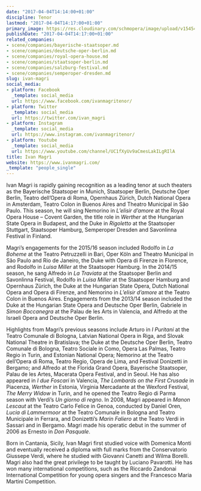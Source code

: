 ```yaml
---
date: "2017-04-04T14:14:00+01:00"
discipline: Tenor
lastmod: "2017-04-04T14:17:00+01:00"
primary_image: https://res.cloudinary.com/schmopera/image/upload/v1545409169/media/webhook-uploads/1491311587247/MAGRI-Ivan3-672x1030.jpg.jpg
publishDate: "2017-04-04T14:17:00+01:00"
related_companies:
- scene/companies/bayerische-staatsoper.md
- scene/companies/deutsche-oper-berlin.md
- scene/companies/royal-opera-house.md
- scene/companies/staatsoper-berlin.md
- scene/companies/salzburg-festival.md
- scene/companies/semperoper-dresden.md
slug: ivan-magri
social_media:
- platform: Facebook
  _template: social_media
  url: https://www.facebook.com/ivanmagritenor/
- platform: Twitter
  _template: social_media
  url: https://twitter.com/ivan_magri
- platform: Instagram
  _template: social_media
  url: https://www.instagram.com/ivanmagritenor/
- platform: Youtube
  _template: social_media
  url: https://www.youtube.com/channel/UC1fXyUv9aCmesLakILgRIlA
title: Ivan Magrì
website: https://www.ivanmagri.com/
_template: "people_single"
---
```


Ivan Magri is rapidly gaining recognition as a leading tenor at such theaters as the Bayerische Staatsoper in Munich, Staatsoper Berlin, Deutsche Oper Berlin, Teatro dell’Opera di Roma, Opernhaus Zürich, Dutch National Opera in Amsterdam, Teatro Colon in Buenos Aires and Theatro Municipal in São Paulo. This season, he will sing Nemorino in *L’elisir d’amore* at the Royal Opera House – Covent Garden, the title role in *Werther* at the Hungarian State Opera in Budapest, and the Duke in *Rigoletto* at the Staatsoper Stuttgart, Staatsoper Hamburg, Semperoper Dresden and Savonlinna Festival in Finland.

Magri’s engagements for the 2015/16 season included Rodolfo in *La Boheme* at the Teatro Petruzzelli in Bari, Oper Köln and Theatro Municipal in São Paulo and Rio de Janeiro, the Duke with Opera di Firenze in Florence, and Rodolfo in *Luisa Miller* at the Staatsoper Hamburg. In the 2014/15 season, he sang Alfredo in *La Traviata* at the Staatsoper Berlin and Savonlinna Festival, Rodolfo in *Luisa Miller* at the Staatsoper Hamburg and Opernhaus Zürich, the Duke at the Hungarian State Opera, Dutch National Opera and Opera di Firenze, and Nemorino in *L’elisir d’amore* at the Teatro Colon in Buenos Aires. Engagements from the 2013/14 season included the Duke at the Hungarian State Opera and Deutsche Oper Berlin, Gabriele in *Simon Boccanegra* at the Palau de les Arts in Valencia, and Alfredo at the Israeli Opera and Deutsche Oper Berlin.

Highlights from Magri’s previous seasons include Arturo in *I Puritani* at the Teatro Comunale di Bologna, Latvian National Opera in Riga, and Slovak National Theatre in Bratislava; the Duke at the Deutsche Oper Berlin, Teatro Comunale di Bologna, Teatro Sociale in Como, Opera Las Palmas, Teatro Regio in Turin, and Estonian National Opera; Nemorino at the Teatro dell’Opera di Roma, Teatro Regio, Opera de Lima, and Festival Donizetti in Bergamo; and Alfredo at the Florida Grand Opera, Bayerische Staatsoper, Palau de les Artes, Macerata Opera Festival, and in Seoul. He has also appeared in *I due Foscari* in Valencia, *The Lombards on the First Crusade* in Piacenza, *Werther* in Estonia, Virginia Mercadante at the Wexford Festival, *The Merry Widow* in Turin, and he opened the Teatro Regio di Parma season with Verdi’s *Un giorno di regno*. In 2008, Magri appeared in *Manon Lescaut* at the Teatro Carlo Felice in Genoa, conducted by Daniel Oren, *Lucia di Lammermoor* at the Teatro Comunale in Bologna and Teatro Municipale in Ferrara, and Donizetti’s *Marin Faliero* at the Teatro Verdi in Sassari and in Bergamo. Magri made his operatic debut in the summer of 2006 as Ernesto in *Don Pasquale*.

Born in Cantania, Sicily, Ivan Magri first studied voice with Domenica Monti and eventually received a diploma with full marks from the Conservatorio Giussepe Verdi, where he studied with Giovanni Canetti and Wilma Borelli. Magri also had the great privilege to be taught by Luciano Pavarotti. He has won many international competitions, such as the Riccardo Zandonai International Competition for young opera singers and the Francesco Maria Martini Competition.
